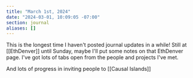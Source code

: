 ```yaml
---
title: "March 1st, 2024"
date: "2024-03-01, 10:09:05 -07:00"
section: journal
aliases: []
---
```

This is the longest time I haven't posted journal updates in a while! Still at [[EthDenver]] until Sunday, maybe I'll put some notes on that EthDenver page. I've got lots of tabs open from the people and projects I've met.

And lots of progress in inviting people to [[Causal Islands]]